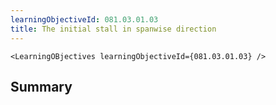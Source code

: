 ```yaml
---
learningObjectiveId: 081.03.01.03
title: The initial stall in spanwise direction
---
```


```tsx eval
<LearningOBjectives learningObjectiveId={081.03.01.03} />
```

## Summary
